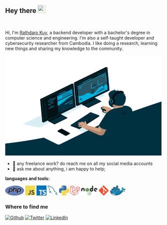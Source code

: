 <h2>Hey there <img src="https://media.giphy.com/media/hvRJCLFzcasrR4ia7z/giphy.gif" width="25px" height="25px"></h2>

<br/>

Hi, I'm [Rathdaro Kuy](https://kuyrathdaro.github.io/), a backend developer with a bachelor's degree in computer science and engineering. I'm also a self-taught developer and cybersecurity researcher from Cambodia. I like doing a research, learning new things and sharing my knowledge to the community.

<img src="images/code.gif" width="500px" height="320px" />

- 💼 any freelance work? do reach me on all my social media accounts
- 💬 ask me about anything, i am happy to help;

**languages and tools:**

<a href="https://www.php.net/" title="PHP"><img src="icons/php.png" /></a>
<a href="https://en.wikipedia.org/wiki/JavaScript" title="JavaScript"><img src="icons/javascript.png" /></a>
<a href="https://www.typescriptlang.org/" title="TypeScript"><img src="icons/typescript.png" /></a>
<a href="https://www.mysql.com/" title="MySQL"><img src="icons/mysql.png" /></a>
<a href="https://www.python.org/" title="Python"><img src="icons/python.png" /></a>
<a href="https://laravel.com/" title="Laravel"><img src="icons/laravel.png" /></a>
<a href="https://nodejs.org/" title="NodeJS"><img src="icons/nodejs.png" height="32px" /></a>
<a href="https://git-scm.com/" title="Git"><img src="icons/git.png" /></a>
<a href="https://www.docker.com/" title="Docker"><img src="icons/docker.png" /></a>


<h3>Where to find me</h3>

<p><a href="https://github.com/kuyrathdaro" target="_blank"><img alt="Github" src="https://img.shields.io/badge/GitHub-%2312100E.svg?&style=for-the-badge&logo=Github&logoColor=white" /></a> <a href="https://twitter.com/0xdaro" target="_blank"><img alt="Twitter" src="https://img.shields.io/badge/twitter-%231DA1F2.svg?&style=for-the-badge&logo=twitter&logoColor=white" /></a> <a href="https://www.linkedin.com/in/kuyrathdaro" target="_blank"><img alt="LinkedIn" src="https://img.shields.io/badge/linkedin-%230077B5.svg?&style=for-the-badge&logo=linkedin&logoColor=white" /></a>
</p>

